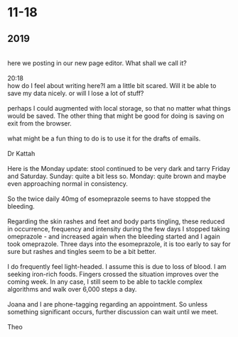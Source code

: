 <h1>11-18</h1>

<h2>2019</h2><div><br></div><div>here we posting in our new page editor. What shall we call it?</div><div><br></div><div>20:18<br></div><div>how do I feel about writing here?I am a little bit scared. Will it be able to save my data nicely. or will I lose a lot of stuff?</div><div><br></div><div>perhaps I could augmented with local storage, so that no matter what things would be saved. The other thing that might be good for doing is saving on exit from the browser.</div><div><br></div><div>what might be a fun thing to do is to use it for the drafts of emails.</div><div><br></div><div>Dr Kattah</div><div><br></div><div>Here is the Monday update: stool continued to be very dark and tarry Friday and Saturday. Sunday: quite a bit less so. Monday: quite brown and maybe even approaching normal in consistency.&nbsp;&nbsp;</div><div><br></div><div>So the twice daily 40mg of esomeprazole seems to have stopped the bleeding.&nbsp;</div><div><br></div><div>Regarding the skin rashes and feet and body parts tingling, these reduced in occurrence, frequency and intensity during the few days I stopped taking omeprazole - and increased again when the bleeding started and I again took omeprazole. Three days into the esomeprazole, it is too early to say for sure but rashes and tingles seem to be a bit better.</div><div><br></div><div>I do frequently feel light-headed. I assume this is due to loss of blood. I am seeking iron-rich foods. Fingers crossed the situation improves over the coming week. In any case, I still seem to be able to tackle complex algorithms and walk over 6,000 steps a day.</div><div><br></div><div>Joana and I are phone-tagging regarding an appointment. So unless something significant occurs, further discussion can wait until we meet.</div><div><br></div><div>Theo</div><div><br></div><div>&nbsp;</div><div><br></div>